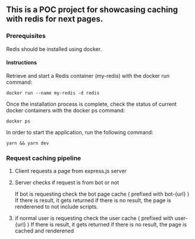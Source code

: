 ## This is a POC project for showcasing caching with redis for next pages.

### Prerequisites
Redis should be installed using docker.

#### Instructions

Retrieve and start a Redis container (my-redis) with the docker run command:

```
docker run --name my-redis -d redis
```
Once the installation process is complete, check the status of current docker containers with the docker ps command:

```
docker ps
```
In order to start the application, run the following command:

```
yarn && yarn dev
```

### Request caching pipeline
1. Client requests a page from express.js server
2. Server checks if request is from bot or not

    If bot is requesting check the bot page cache ( prefixed with bot-{url} )
    If there is result, it gets returned
    if there is no result, the page is renderened to not include scripts.

3. if normal user is requesting check the user cache ( prefixed with user-{url} )
    If there is result, it gets returned
    if there is no result, the page is cached and renderened
